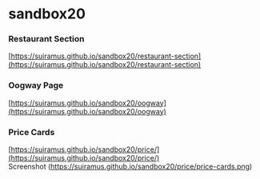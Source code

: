 # sandbox20
 
 ### Restaurant Section
[https://suiramus.github.io/sandbox20/restaurant-section](https://suiramus.github.io/sandbox20/restaurant-section)   
   
### Oogway Page
[https://suiramus.github.io/sandbox20/oogway](https://suiramus.github.io/sandbox20/oogway)   
   
### Price Cards
[https://suiramus.github.io/sandbox20/price/](https://suiramus.github.io/sandbox20/price/)   
Screenshot (https://suiramus.github.io/sandbox20/price/price-cards.png)